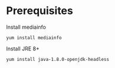 # Prerequisites
Install mediainfo
```shell
yum install mediainfo
```
Install JRE 8+
```shell
yum install java-1.8.0-openjdk-headless
```

